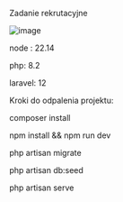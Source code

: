 Zadanie rekrutacyjne



![image](https://github.com/user-attachments/assets/99f3dff9-0183-49b9-8b68-13db0e302364)




node : 22.14

php: 8.2 

laravel: 12



Kroki do odpalenia projektu:

composer install

npm install && npm run dev

php artisan migrate

php artisan db:seed

php artisan serve
